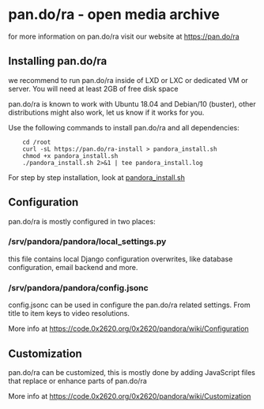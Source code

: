 # pan.do/ra - open media archive

  for more information on pan.do/ra visit our website at https://pan.do/ra

## Installing pan.do/ra

  we recommend to run pan.do/ra inside of LXD or LXC or dedicated VM or server.
  You will need at least 2GB of free disk space

  pan.do/ra is known to work with Ubuntu 18.04 and Debian/10 (buster),
  other distributions might also work, let us know if it works for you.

  Use the following commands to install pan.do/ra and all dependencies:

```
    cd /root
    curl -sL https://pan.do/ra-install > pandora_install.sh
    chmod +x pandora_install.sh
    ./pandora_install.sh 2>&1 | tee pandora_install.log
```

 For step by step installation, look at [pandora_install.sh](src/branch/master/vm/pandora_install.sh)


## Configuration

  pan.do/ra is mostly configured in two places:

### /srv/pandora/pandora/local_settings.py

  this file contains local Django configuration overwrites,
  like database configuration, email backend and more.


### /srv/pandora/pandora/config.jsonc

  config.jsonc can be used in configure the pan.do/ra related
  settings. From title to item keys to video resolutions.

  More info at
  https://code.0x2620.org/0x2620/pandora/wiki/Configuration


## Customization

  pan.do/ra can be customized, this is mostly done by adding
  JavaScript files that replace or enhance parts of pan.do/ra

  More info at
  https://code.0x2620.org/0x2620/pandora/wiki/Customization


